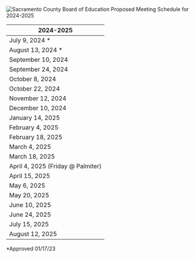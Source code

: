 <!-- Page 1 -->
![Sacramento County Board of Education Proposed Meeting Schedule for 2024-2025](https://via.placeholder.com/993x768.png?text=Sacramento+County+Board+of+Education+Proposed+Meeting+Schedule+for+2024-2025)

| 2024-2025                |
|--------------------------|
| July 9, 2024 *          |
| August 13, 2024 *       |
| September 10, 2024      |
| September 24, 2024      |
| October 8, 2024         |
| October 22, 2024        |
| November 12, 2024       |
| December 10, 2024       |
| January 14, 2025        |
| February 4, 2025        |
| February 18, 2025       |
| March 4, 2025           |
| March 18, 2025          |
| April 4, 2025 (Friday @ Palmiter) |
| April 15, 2025          |
| May 6, 2025             |
| May 20, 2025            |
| June 10, 2025           |
| June 24, 2025           |
| July 15, 2025           |
| August 12, 2025         |

*Approved 01/17/23
